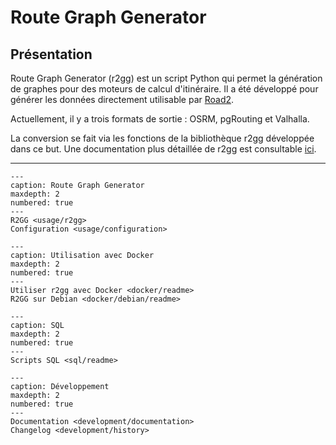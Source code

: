 # Route Graph Generator

## Présentation 

Route Graph Generator (r2gg) est un script Python qui permet la génération de graphes pour des moteurs de calcul d'itinéraire. Il a été développé pour générer les données directement utilisable par [Road2](https://github.com/IGNF/road2). 

Actuellement, il y a trois formats de sortie : OSRM, pgRouting et Valhalla. 

La conversion se fait via les fonctions de la bibliothèque r2gg développée dans ce but. Une documentation plus détaillée de r2gg est consultable [ici](./usage/r2gg.md).

---

```{toctree}
---
caption: Route Graph Generator
maxdepth: 2
numbered: true
---
R2GG <usage/r2gg>
Configuration <usage/configuration>
```

```{toctree}
---
caption: Utilisation avec Docker
maxdepth: 2
numbered: true
---
Utiliser r2gg avec Docker <docker/readme>
R2GG sur Debian <docker/debian/readme>
```

```{toctree}
---
caption: SQL
maxdepth: 2
numbered: true
---
Scripts SQL <sql/readme>
```

```{toctree}
---
caption: Développement
maxdepth: 2
numbered: true
---
Documentation <development/documentation>
Changelog <development/history>
```
